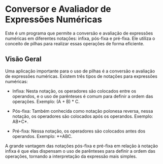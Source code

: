 # Conversor e Avaliador de Expressões Numéricas

Este é um programa que permite a conversão e avaliação de expressões numéricas em diferentes notações:
infixa, pós-fixa e pré-fixa. Ele utiliza o conceito de pilhas para realizar essas operações de forma eficiente.

## Visão Geral

Uma aplicação importante para o uso de pilhas é a conversão e avaliação de expressões numéricas. Existem três tipos de notações para expressões numéricas:

- Infixa: Nesta notação, os operadores são colocados entre os operandos, e o uso de parênteses é comum para definir a ordem das operações. Exemplo: (A + B) * C.

- Pós-fixa: Também conhecida como notação polonesa reversa, nessa notação, os operadores são colocados após os operandos. Exemplo: AB+C*.

- Pré-fixa: Nessa notação, os operadores são colocados antes dos operandos. Exemplo: *+ABC.

A grande vantagem das notações pós-fixa e pré-fixa em relação à notação infixa é que elas dispensam o uso de parênteses para definir a ordem das operações, tornando a interpretação da expressão mais simples.
